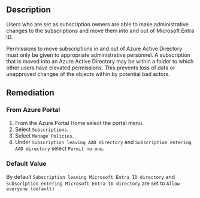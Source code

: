 ## Description

Users who are set as subscription owners are able to make administrative changes to the subscriptions and move them into and out of Microsoft Entra ID.

Permissions to move subscriptions in and out of Azure Active Directory must only be given to appropriate administrative personnel. A subscription that is moved into an Azure Active Directory may be within a folder to which other users have elevated permissions. This prevents loss of data or unapproved changes of the objects within by potential bad actors.

## Remediation

### From Azure Portal

1. From the Azure Portal Home select the portal menu.
2. Select `Subscriptions`.
3. Select `Manage Policies`.
4. Under `Subscription leaving AAD directory` and `Subscription entering AAD directory` select `Permit no one`.

### Default Value

By default `Subscription leaving Microsoft Entra ID directory` and `Subscription entering Microsoft Entra ID directory` are set to `Allow everyone (default)`
